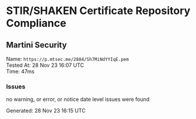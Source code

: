 # STIR/SHAKEN Certificate Repository Compliance

## Martini Security

Name: `https://p.mtsec.me/2884/Sh7MiNdYYIqE.pem`\
Tested At: 28 Nov 23 16:07 UTC\
Time: 47ms

### Issues

no warning, or error, or notice date level issues were found

Generated: 28 Nov 23 16:15 UTC